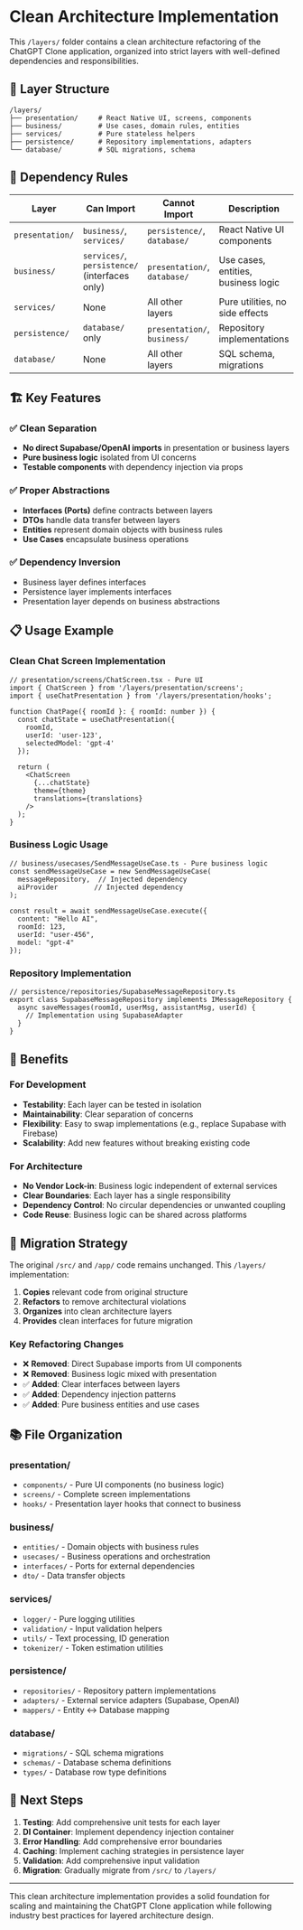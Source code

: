 # Clean Architecture Implementation

This `/layers/` folder contains a clean architecture refactoring of the ChatGPT Clone application, organized into strict layers with well-defined dependencies and responsibilities.

## 📁 Layer Structure

```
/layers/
├── presentation/     # React Native UI, screens, components
├── business/         # Use cases, domain rules, entities  
├── services/         # Pure stateless helpers
├── persistence/      # Repository implementations, adapters
└── database/         # SQL migrations, schema
```

## 🔗 Dependency Rules

| Layer | Can Import | Cannot Import | Description |
|-------|-----------|---------------|-------------|
| `presentation/` | `business/`, `services/` | `persistence/`, `database/` | React Native UI components |
| `business/` | `services/`, `persistence/` (interfaces only) | `presentation/`, `database/` | Use cases, entities, business logic |
| `services/` | None | All other layers | Pure utilities, no side effects |
| `persistence/` | `database/` only | `presentation/`, `business/` | Repository implementations |
| `database/` | None | All other layers | SQL schema, migrations |

## 🏗️ Key Features

### ✅ Clean Separation
- **No direct Supabase/OpenAI imports** in presentation or business layers
- **Pure business logic** isolated from UI concerns
- **Testable components** with dependency injection via props

### ✅ Proper Abstractions
- **Interfaces (Ports)** define contracts between layers
- **DTOs** handle data transfer between layers
- **Entities** represent domain objects with business rules
- **Use Cases** encapsulate business operations

### ✅ Dependency Inversion
- Business layer defines interfaces
- Persistence layer implements interfaces
- Presentation layer depends on business abstractions

## 📋 Usage Example

### Clean Chat Screen Implementation

```tsx
// presentation/screens/ChatScreen.tsx - Pure UI
import { ChatScreen } from '/layers/presentation/screens';
import { useChatPresentation } from '/layers/presentation/hooks';

function ChatPage({ roomId }: { roomId: number }) {
  const chatState = useChatPresentation({
    roomId,
    userId: 'user-123',
    selectedModel: 'gpt-4'
  });

  return (
    <ChatScreen
      {...chatState}
      theme={theme}
      translations={translations}
    />
  );
}
```

### Business Logic Usage

```tsx
// business/usecases/SendMessageUseCase.ts - Pure business logic
const sendMessageUseCase = new SendMessageUseCase(
  messageRepository,  // Injected dependency
  aiProvider         // Injected dependency
);

const result = await sendMessageUseCase.execute({
  content: "Hello AI",
  roomId: 123,
  userId: "user-456",
  model: "gpt-4"
});
```

### Repository Implementation

```tsx
// persistence/repositories/SupabaseMessageRepository.ts
export class SupabaseMessageRepository implements IMessageRepository {
  async saveMessages(roomId, userMsg, assistantMsg, userId) {
    // Implementation using SupabaseAdapter
  }
}
```

## 🚀 Benefits

### For Development
- **Testability**: Each layer can be tested in isolation
- **Maintainability**: Clear separation of concerns
- **Flexibility**: Easy to swap implementations (e.g., replace Supabase with Firebase)
- **Scalability**: Add new features without breaking existing code

### For Architecture
- **No Vendor Lock-in**: Business logic independent of external services
- **Clear Boundaries**: Each layer has a single responsibility
- **Dependency Control**: No circular dependencies or unwanted coupling
- **Code Reuse**: Business logic can be shared across platforms

## 🔄 Migration Strategy

The original `/src/` and `/app/` code remains unchanged. This `/layers/` implementation:

1. **Copies** relevant code from original structure
2. **Refactors** to remove architectural violations
3. **Organizes** into clean architecture layers
4. **Provides** clean interfaces for future migration

### Key Refactoring Changes

- ❌ **Removed**: Direct Supabase imports from UI components
- ❌ **Removed**: Business logic mixed with presentation
- ✅ **Added**: Clear interfaces between layers
- ✅ **Added**: Dependency injection patterns
- ✅ **Added**: Pure business entities and use cases

## 📚 File Organization

### presentation/
- `components/` - Pure UI components (no business logic)
- `screens/` - Complete screen implementations
- `hooks/` - Presentation layer hooks that connect to business

### business/
- `entities/` - Domain objects with business rules
- `usecases/` - Business operations and orchestration
- `interfaces/` - Ports for external dependencies
- `dto/` - Data transfer objects

### services/
- `logger/` - Pure logging utilities
- `validation/` - Input validation helpers
- `utils/` - Text processing, ID generation
- `tokenizer/` - Token estimation utilities

### persistence/
- `repositories/` - Repository pattern implementations
- `adapters/` - External service adapters (Supabase, OpenAI)
- `mappers/` - Entity ↔ Database mapping

### database/
- `migrations/` - SQL schema migrations
- `schemas/` - Database schema definitions
- `types/` - Database row type definitions

## 🎯 Next Steps

1. **Testing**: Add comprehensive unit tests for each layer
2. **DI Container**: Implement dependency injection container
3. **Error Handling**: Add comprehensive error boundaries
4. **Caching**: Implement caching strategies in persistence layer
5. **Validation**: Add comprehensive input validation
6. **Migration**: Gradually migrate from `/src/` to `/layers/`

---

This clean architecture implementation provides a solid foundation for scaling and maintaining the ChatGPT Clone application while following industry best practices for layered architecture design.
